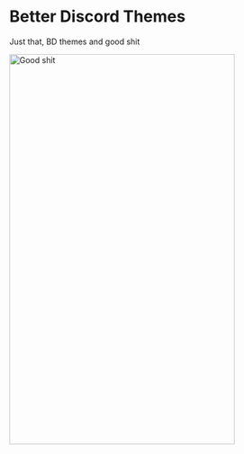 # Better Discord Themes

Just that, BD themes and good shit

<img src="https://github.com/ImBastion/BD-Themes/blob/master/good-shit-thats-some-good-shit-right-there-24587432.png" alt="Good shit" align="middle" height="693" width="400">

